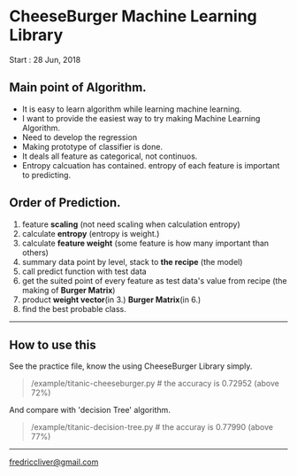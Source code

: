 # CheeseBurger Machine Learning Library

Start : 28 Jun, 2018

## Main point of Algorithm.
- It is easy to learn algorithm while learning machine learning.
- I want to provide the easiest way to try making Machine Learning Algorithm.
- Need to develop the regression
- Making prototype of classifier is done.
- It deals all feature as categorical, not continuos.
- Entropy calcuation has contained. entropy of each feature is important to predicting.

## Order of Prediction.

1. feature **scaling** (not need scaling when calculation entropy)
2. calculate **entropy** (entropy is weight.)
3. calculate **feature weight** (some feature is how many important than others)
4. summary data point by level, stack to **the recipe** (the model)
5. call predict function with test data
6. get the suited point of every feature as test data's value from recipe (the making of **Burger Matrix**)
7. product **weight vector**(in 3.) **Burger Matrix**(in 6.)
8. find the best probable class.

---

## How to use this

See the practice file, know the using CheeseBurger Library simply.
> /example/titanic-cheeseburger.py # the accuracy is 0.72952 (above 72%)

And compare with 'decision Tree' algorithm.
> /example/titanic-decision-tree.py # the accuray is 0.77990 (above 77%)

---

fredriccliver@gmail.com
